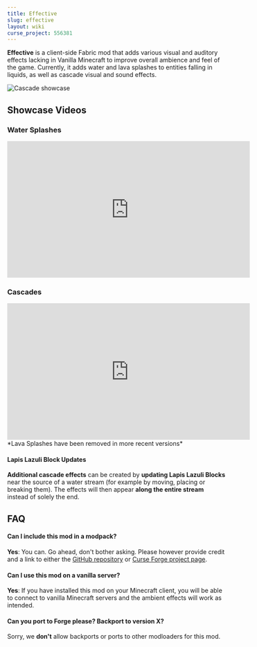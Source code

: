 ```yaml
---
title: Effective
slug: effective
layout: wiki
curse_project: 556381
---
```


**Effective**  is a client-side Fabric mod that adds  various visual and auditory effects lacking in Vanilla Minecraft 
to improve overall ambience and feel of the game.
Currently, it adds water  and lava splashes to entities falling in liquids, as well as cascade
visual and sound effects.

![Cascade showcase](https://pbs.twimg.com/media/FGf_2qOXsBcxsfs?format=jpg&name=large)

## Showcase Videos

### Water Splashes
<div>
<iframe width="560" height="315" src="https://www.youtube.com/embed/gx4mNQHiOUc" title="YouTube video player" frameborder="0" allow="accelerometer; autoplay; clipboard-write; encrypted-media; gyroscope; picture-in-picture" allowfullscreen></iframe>
</div>

### Cascades
<div>
<iframe width="560" height="315" src="https://www.youtube.com/embed/AnwoxryEn2g" title="YouTube video player" frameborder="0" allow="accelerometer; autoplay; clipboard-write; encrypted-media; gyroscope; picture-in-picture" allowfullscreen></iframe>
</div>
*Lava Splashes have been removed in more recent versions*

#### Lapis Lazuli Block Updates

**Additional cascade effects** can be created by **updating Lapis Lazuli Blocks** near the source of a water stream (for example by moving, placing or breaking them). The effects will then appear **along the entire stream** instead of solely the end.



## FAQ

#### Can I include this mod in a modpack?

**Yes**: You can. Go ahead, don't bother asking. Please however provide credit and a link to either the [GitHub repository](https://github.com/ladysnake/effective) or [Curse Forge project page](https://www.curseforge.com/minecraft/mc-mods/effective).

#### Can I use this mod on a vanilla server?

**Yes**: If you have installed this mod on your Minecraft client, you will  be able to connect to vanilla Minecraft servers and the ambient effects  will work as intended.

#### Can you port to Forge please? Backport to version X?

Sorry, we **don't** allow backports or ports to other modloaders for this mod.